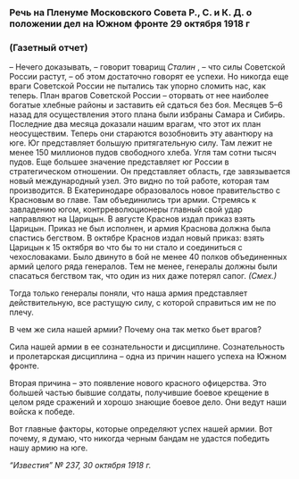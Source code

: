 ### Речь на Пленуме Московского Совета Р., С. и К. Д. о положении дел на Южном фронте 29 октября 1918 г
### (Газетный отчет)

– Нечего доказывать, – говорит товарищ _Сталин_ , – что силы Советской России растут, – об этом достаточно говорят ее успехи. Но никогда еще враги Советской России не пытались так упорно сломить нас, как теперь. План врагов Советской России – оторвать от нее наиболее богатые хлебные районы и заставить ей сдаться без боя. Месяцев 5–6 назад для осуществления этого плана были избраны Самара и Сибирь. Последние два месяца доказали нашим врагам, что этот их план неосуществим. Теперь они стараются возобновить эту авантюру на юге. Юг представляет большую притягательную силу. Там лежит не менее 150 миллионов пудов свободного хлеба. Угля там сотни тысяч пудов. Еще большее значение представляет юг России в стратегическом отношении. Он представляет область, где завязывается новый международный узел. Это видно по той работе, которая там производится. В Екатеринодаре образовалось новое правительство с Красновым во главе. Там объединились три армии. Стремясь к завладению югом, контрреволюционеры главный свой удар направляют на Царицын. В августе Краснов издал приказ взять Царицын. Приказ не был исполнен, и армия Краснова должна была спастись бегством. В октябре Краснов издал новый приказ: взять Царицын к 15 октября во что бы то ни стало и соединиться с чехословаками. Было двинуто в бой не менее 40 полков объединенных армий целого ряда генералов. Тем не менее, генералы должны были спасаться бегством так, что один из них даже потерял сапог. _(Смех.)_

Тогда только генералы поняли, что наша армия представляет действительную, все растущую силу, с которой справиться им не по плечу.

В чем же сила нашей армии? Почему она так метко бьет врагов?

Сила нашей армии в ее сознательности и дисциплине. Сознательность и пролетарская дисциплина – одна из причин нашего успеха на Южном фронте.

Вторая причина – это появление нового красного офицерства. Это большей частью бывшие солдаты, получившие боевое крещение в целом ряде сражений и хорошо знающие боевое дело. Они ведут наши войска к победе.

Вот главные факторы, которые определяют успех нашей армии. Вот почему, я думаю, что никогда черным бандам не удастся победить нашу армию на юге.

_“Известия” №_ _237, 30 октября 1918_ _г._